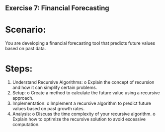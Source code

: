 ## Exercise 7: Financial Forecasting

# Scenario: 
You are developing a financial forecasting tool that predicts future values based on past data.

# Steps:
1.	Understand Recursive Algorithms:
o	Explain the concept of recursion and how it can simplify certain problems.
2.	Setup:
o	Create a method to calculate the future value using a recursive approach.
3.	Implementation:
o	Implement a recursive algorithm to predict future values based on past growth rates.
4.	Analysis:
o	Discuss the time complexity of your recursive algorithm.
o	Explain how to optimize the recursive solution to avoid excessive computation.

